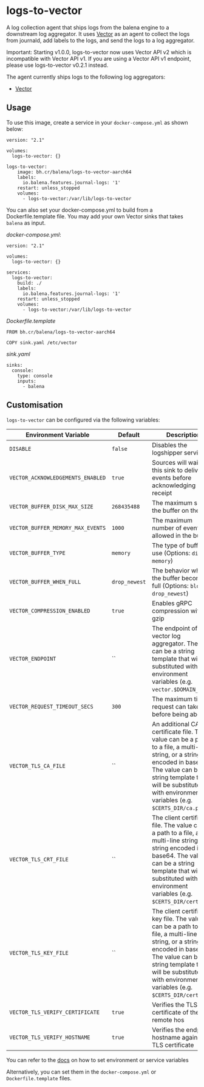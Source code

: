 # logs-to-vector

A log collection agent that ships logs from the balena engine to a downstream
log aggregator.  It uses [Vector][vector] as an agent to collect the logs from
journald, add labels to the logs, and send the logs to a log aggregator.

Important: Starting v1.0.0, logs-to-vector now uses Vector API v2 which is incompatible
with Vector API v1.  If you are using a Vector API v1 endpoint, please use
logs-to-vector v0.2.1 instead.

The agent currently ships logs to the following log aggregators:
- [Vector][vector]


## Usage

To use this image, create a service in your `docker-compose.yml` as shown below:
```
version: "2.1"

volumes:
  logs-to-vector: {}

logs-to-vector:
    image: bh.cr/balena/logs-to-vector-aarch64
    labels:
      io.balena.features.journal-logs: '1'
    restart: unless_stopped
    volumes:
      - logs-to-vector:/var/lib/logs-to-vector
```

You can also set your docker-compose.yml to build from a Dockerfile.template file. 
You may add your own Vector sinks that takes `balena` as input.

*docker-compose.yml*:
```
version: "2.1"

volumes:
  logs-to-vector: {}

services:
  logs-to-vector:
    build: ./
    labels:
      io.balena.features.journal-logs: '1'
    restart: unless_stopped
    volumes:
      - logs-to-vector:/var/lib/logs-to-vector
```

*Dockerfile.template*
```
FROM bh.cr/balena/logs-to-vector-aarch64

COPY sink.yaml /etc/vector
```

*sink.yaml*
```
sinks:
  console:
    type: console
    inputs:
      - balena
```


## Customisation

`logs-to-vector` can be configured via the following variables:

| Environment Variable            | Default  | Description                                                |
| ------------------------------- | -------- | ---------------------------------------------------------- |
| `DISABLE`                       | `false`  | Disables the logshipper service                            |
| `VECTOR_ACKNOWLEDGEMENTS_ENABLED` | `true` | Sources will wait for this sink to deliver the events before acknowledging receipt |
| `VECTOR_BUFFER_DISK_MAX_SIZE`   | `268435488` | The maximum size of the buffer on the disk              |
| `VECTOR_BUFFER_MEMORY_MAX_EVENTS` | `1000` | The maximum number of events allowed in the buffer         |
| `VECTOR_BUFFER_TYPE`            | `memory` | The type of buffer to use (Options: `disk`, `memory`)      |
| `VECTOR_BUFFER_WHEN_FULL`       | `drop_newest` | The behavior when the buffer becomes full (Options: `block`, `drop_newest`) |
| `VECTOR_COMPRESSION_ENABLED`    | `true`   | Enables gRPC compression with gzip                         |
| `VECTOR_ENDPOINT`               | ``       | The endpoint of the vector log aggregator. The value can be a string template that will be substituted with environment variables (e.g. `vector.$DOMAIN_NAME`). |
| `VECTOR_REQUEST_TIMEOUT_SECS`   | `300`    | The maximum time a request can take before being aborted   |
| `VECTOR_TLS_CA_FILE`            | ``       | An additional CA certificate file. The value can be a path to a file, a multi-line string, or a string encoded in base64. The value can be a string template that will be substituted with environment variables (e.g. `$CERTS_DIR/ca.pem`).      |
| `VECTOR_TLS_CRT_FILE`           | ``       | The client certificate file. The value can be a path to a file, a multi-line string, or a string encoded in base64. The value can be a string template that will be substituted with environment variables (e.g. `$CERTS_DIR/cert.pem`). |
| `VECTOR_TLS_KEY_FILE`           | ``       | The client certificate key file. The value can be a path to a file, a multi-line string, or a string encoded in base64. The value can be a string template that will be substituted with environment variables (e.g. `$CERTS_DIR/cert.key`). |
| `VECTOR_TLS_VERIFY_CERTIFICATE` | `true`   | Verifies the TLS certificate of the remote hos             |
| `VECTOR_TLS_VERIFY_HOSTNAME`    | `true`   | Verifies the endpoint hostname against the TLS certificate |

You can refer to the [docs](https://www.balena.io/docs/learn/manage/serv-vars/#environment-and-service-variables) on how to set environment or service variables

Alternatively, you can set them in the `docker-compose.yml` or `Dockerfile.template` files.

[vector]: https://vector.dev
